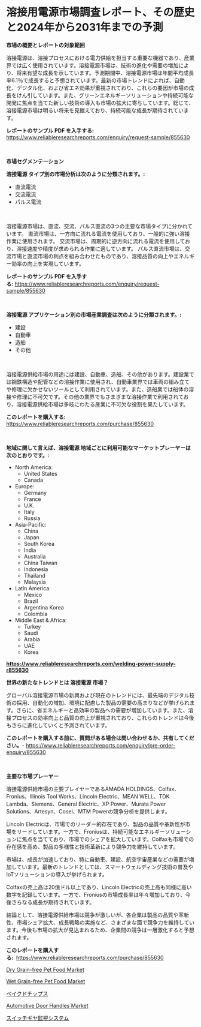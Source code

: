 <p><h1>溶接用電源市場調査レポート、その歴史と2024年から2031年までの予測</h1></p><p><strong>市場の概要とレポートの対象範囲</strong></p>
<p><p>溶接電源は、溶接プロセスにおける電力供給を担当する重要な機器であり、産業界では広く使用されています。溶接電源市場は、技術の進化や需要の増加により、将来有望な成長を示しています。予測期間中、溶接電源市場は年間平均成長率6.1％で成長すると予想されています。最新の市場トレンドによれば、自動化、デジタル化、および省エネ効果が重視されており、これらの要因が市場の成長をけん引しています。また、グリーンエネルギーソリューションや持続可能な開発に焦点を当てた新しい技術の導入も市場の拡大に寄与しています。総じて、溶接電源市場は明るい将来を見据えており、持続可能な成長が期待されています。</p></p>
<p><strong>レポートのサンプル PDF を入手する:</strong> <a href="https://www.reliableresearchreports.com/enquiry/request-sample/855630">https://www.reliableresearchreports.com/enquiry/request-sample/855630</a></p>
<p>&nbsp;</p>
<p><strong>市場セグメンテーション</strong></p>
<p><strong>溶接電源 タイプ別の市場分析は次のように分類されます。:</strong></p>
<p><ul><li>直流電流</li><li>交流電流</li><li>パルス電流</li></ul></p>
<p>&nbsp;</p>
<p><p>溶接電源市場は、直流、交流、パルス直流の3つの主要な市場タイプに分かれています。 直流市場は、一方向に流れる電流を使用しており、一般的に強い溶接作業に使用されます。 交流市場は、周期的に逆方向に流れる電流を使用しており、溶接速度や精度が求められる作業に適しています。 パルス直流市場は、交流市場と直流市場の利点を組み合わせたものであり、溶接品質の向上やエネルギー効率の向上を実現しています。</p></p>
<p><strong>レポートのサンプル PDF を入手する:</strong>&nbsp;<a href="https://www.reliableresearchreports.com/enquiry/request-sample/855630">https://www.reliableresearchreports.com/enquiry/request-sample/855630</a></p>
<p>&nbsp;</p>
<p><strong> 溶接電源 アプリケーション別の市場産業調査は次のように分類されます。:</strong></p>
<p><ul><li>建設</li><li>自動車</li><li>造船</li><li>その他</li></ul></p>
<p>&nbsp;</p>
<p><p>溶接電源供給市場の用途には建設、自動車、造船、その他があります。建設業では鋼鉄構造や配管などの溶接作業に使用され、自動車業界では車両の組み立てや修理に欠かせないツールとして利用されています。また、造船業では船体の溶接や修理に不可欠です。その他の業界でもさまざまな溶接作業で利用されており、溶接電源供給市場は多岐にわたる産業に不可欠な役割を果たしています。</p></p>
<p><strong>このレポートを購入する:</strong>&nbsp; <a href="https://www.reliableresearchreports.com/purchase/855630">https://www.reliableresearchreports.com/purchase/855630</a></p>
<p>&nbsp;</p>
<p><strong>地域に関して言えば、溶接電源 地域ごとに利用可能なマーケットプレーヤーは次のとおりです。:</strong></p>
<p><ul>
    <li>
        North America:
        <ul>
            <li>United States</li>
            <li>Canada</li>
        </ul>
    </li>
    <li>
        Europe:
        <ul>
            <li>Germany</li>
            <li>France</li>
            <li>U.K.</li>
            <li>Italy</li>
            <li>Russia</li>
        </ul>
    </li>
    <li>
        Asia-Pacific:
        <ul>
            <li>China</li>
            <li>Japan</li>
            <li>South Korea</li>
            <li>India</li>
            <li>Australia</li>
            <li>China Taiwan</li>
            <li>Indonesia</li>
            <li>Thailand</li>
            <li>Malaysia</li>
        </ul>
    </li>
    <li>
        Latin America:
        <ul>
            <li>Mexico</li>
            <li>Brazil</li>
            <li>Argentina Korea</li>
            <li>Colombia</li>
        </ul>
    </li>
    <li>
        Middle East & Africa:
        <ul>
            <li>Turkey</li>
            <li>Saudi</li>
            <li>Arabia</li>
            <li>UAE</li>
            <li>Korea</li>
        </ul>
    </li>
    </ul></p>
<p><strong><a href="https://www.reliableresearchreports.com/welding-power-supply-r855630">https://www.reliableresearchreports.com/welding-power-supply-r855630</a></strong>&nbsp;</p>
<p><strong>世界の新たなトレンドとは 溶接電源 市場？</strong></p>
<p><p>グローバル溶接電源市場の新興および現在のトレンドには、最先端のデジタル技術の採用、自動化の増加、環境に配慮した製品の需要の高まりなどが挙げられます。さらに、省エネルギーと高効率の製品への需要が増加しています。また、溶接プロセスの効率向上と品質の向上が重視されており、これらのトレンドは今後もさらに進化していくと予測されています。</p></p>
<p><strong>このレポートを購入する前に、質問がある場合は問い合わせるか、共有してください。</strong>- <a href="https://www.reliableresearchreports.com/enquiry/pre-order-enquiry/855630">https://www.reliableresearchreports.com/enquiry/pre-order-enquiry/855630</a></p>
<p>&nbsp;</p>
<p><strong>主要な市場プレーヤー</strong></p>
<p><p>溶接電源供給市場の主要プレイヤーであるAMADA HOLDINGS、Colfax、Fronius、Illinois Tool Works、Lincoln Electric、MEAN WELL、TDK Lambda、Siemens、General Electric、XP Power、Murata Power Solutions、Artesyn、Cosel、MTM Powerの競争分析を提供します。 </p><p>Lincoln Electricは、市場でのリーダー的存在であり、製品の品質や革新性が市場をリードしています。一方で、Froniusは、持続可能なエネルギーソリューションに焦点を当てており、市場でのシェアを拡大しています。Colfaxも市場での存在感を高め、製品の多様性と技術革新により競争力を維持しています。 </p><p>市場は、成長が加速しており、特に自動車、建設、航空宇宙産業などの需要が増加しています。最新のトレンドとしては、スマートウェルディング技術の普及やIoTソリューションの導入が挙げられます。 </p><p>Colfaxの売上高は20億ドル以上であり、Lincoln Electricの売上高も同様に高い数字を記録しています。一方で、Froniusの市場成長率は年々増加しており、今後さらなる成長が期待されています。 </p><p>結論として、溶接電源供給市場は競争が激しいが、各企業は製品の品質や革新性、市場シェア拡大、成長戦略の実施など、さまざまな面で競争力を維持しています。今後も市場の拡大が見込まれるため、企業間の競争は一層激化すると予想されます。</p></p>
<p><strong>このレポートを購入する:</strong>&nbsp;&nbsp;<a href="https://www.reliableresearchreports.com/purchase/855630">https://www.reliableresearchreports.com/purchase/855630</a></p>
<p><p><a href="https://github.com/dringals/Market-Research-Report-List-3/blob/main/dry-grain-free-pet-food-market.md">Dry Grain-free Pet Food Market</a></p><p><a href="https://github.com/lbird53714/Market-Research-Report-List-4/blob/main/wet-grain-free-pet-food-market.md">Wet Grain-free Pet Food Market</a></p><p><a href="https://github.com/dandier2003/Market-Research-Report-List-1/blob/main/859372019788.md">ベイクドチップス</a></p><p><a href="https://www.linkedin.com/pulse/automotive-door-handles-market-size-growth-outlook-from-2024-7shce?trackingId=gKJeyDjCc4B8%2BkrFlZy9oA%3D%3D">Automotive Door Handles Market</a></p><p><a href="https://github.com/sghwr779811674/Market-Research-Report-List-1/blob/main/726165519787.md">スイッチギヤ監視システム</a></p></p>